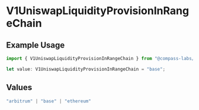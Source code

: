 # V1UniswapLiquidityProvisionInRangeChain

## Example Usage

```typescript
import { V1UniswapLiquidityProvisionInRangeChain } from "@compass-labs/api-sdk/models/operations";

let value: V1UniswapLiquidityProvisionInRangeChain = "base";
```

## Values

```typescript
"arbitrum" | "base" | "ethereum"
```